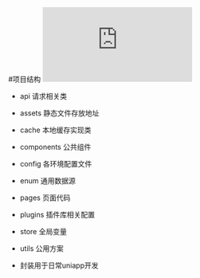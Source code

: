 #项目结构
![](http://doc.wangyou233.wang/server/index.php?s=/api/attachment/visitFile&sign=4d5f0b724bef05cda3a1f6e4747f3b4e)

- api 请求相关类
- assets 静态文件存放地址
- cache 本地缓存实现类
- components 公共组件
- config  各环境配置文件
- enum  通用数据源
- pages 页面代码
- plugins 插件库相关配置
- store 全局变量
- utils 公用方案

- 封装用于日常uniapp开发
